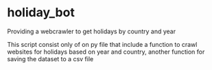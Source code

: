 # holiday_bot
Providing a webcrawler to get holidays by country and year

This script consist only of on py file that include a function to crawl websites for holidays based
on year and country, another function for saving the dataset to a csv file
